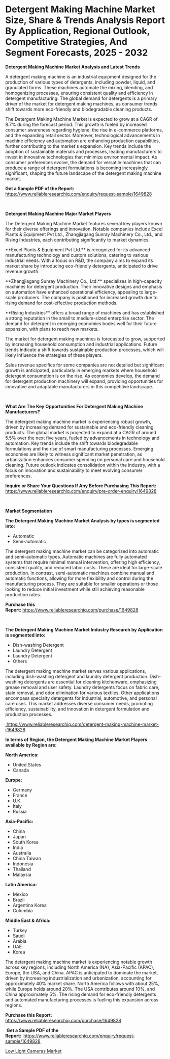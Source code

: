 <p><h1>Detergent Making Machine Market Size, Share & Trends Analysis Report By Application, Regional Outlook, Competitive Strategies, And Segment Forecasts, 2025 - 2032</h1></p><p><strong>Detergent Making Machine Market Analysis and Latest Trends</strong></p>
<p><p>A detergent making machine is an industrial equipment designed for the production of various types of detergents, including powder, liquid, and granulated forms. These machines automate the mixing, blending, and homogenizing processes, ensuring consistent quality and efficiency in detergent manufacturing. The global demand for detergents is a primary driver of the market for detergent making machines, as consumer trends shift towards more eco-friendly and biodegradable cleaning products.</p><p>The Detergent Making Machine Market is expected to grow at a CAGR of 8.7% during the forecast period. This growth is fueled by increased consumer awareness regarding hygiene, the rise in e-commerce platforms, and the expanding retail sector. Moreover, technological advancements in machine efficiency and automation are enhancing production capabilities, further contributing to the market's expansion. Key trends include the adoption of sustainable materials and processes, leading manufacturers to invest in innovative technologies that minimize environmental impact. As consumer preferences evolve, the demand for versatile machines that can produce a range of detergent formulations is becoming increasingly significant, shaping the future landscape of the detergent making machine market.</p></p>
<p><strong>Get a Sample PDF of the Report:&nbsp;</strong> <a href="https://www.reliableresearchiq.com/enquiry/request-sample/1649828?utm_campaign=2268&utm_medium=2&utm_source=Github&utm_content=ia&utm_term=18022025&utm_id=detergent-making-machine">https://www.reliableresearchiq.com/enquiry/request-sample/1649828</a></p>
<p>&nbsp;</p>
<p><strong>Detergent Making Machine Major Market Players</strong></p>
<p><p>The Detergent Making Machine Market features several key players known for their diverse offerings and innovation. Notable companies include Excel Plants & Equipment Pvt Ltd., Zhangjiagang Sunray Machinery Co., Ltd., and Rising Industries, each contributing significantly to market dynamics.</p><p>**Excel Plants & Equipment Pvt Ltd.** is recognized for its advanced manufacturing technology and custom solutions, catering to various industrial needs. With a focus on R&D, the company aims to expand its market share by introducing eco-friendly detergents, anticipated to drive revenue growth.</p><p>**Zhangjiagang Sunray Machinery Co., Ltd.** specializes in high-capacity machines for detergent production. Their innovative designs and emphasis on automation have enhanced operational efficiency, appealing to large-scale producers. The company is positioned for increased growth due to rising demand for cost-effective production methods.</p><p>**Rising Industries** offers a broad range of machines and has established a strong reputation in the small to medium-sized enterprise sector. The demand for detergent in emerging economies bodes well for their future expansion, with plans to reach new markets.</p><p>The market for detergent making machines is forecasted to grow, supported by increasing household consumption and industrial applications. Future trends indicate a shift towards sustainable production processes, which will likely influence the strategies of these players.</p><p>Sales revenue specifics for some companies are not detailed but significant growth is anticipated, particularly in emerging markets where household detergent consumption is on the rise. As economies develop, the demand for detergent production machinery will expand, providing opportunities for innovative and adaptable manufacturers in this competitive landscape.</p></p>
<p>&nbsp;</p>
<p><strong>What Are The Key Opportunities For Detergent Making Machine Manufacturers?</strong></p>
<p><p>The detergent making machine market is experiencing robust growth, driven by increasing demand for sustainable and eco-friendly cleaning products. The global market is projected to expand at a CAGR of around 5.5% over the next five years, fueled by advancements in technology and automation. Key trends include the shift towards biodegradable formulations and the rise of smart manufacturing processes. Emerging economies are likely to witness significant market penetration, as urbanization enhances consumer spending on personal care and household cleaning. Future outlook indicates consolidation within the industry, with a focus on innovation and sustainability to meet evolving consumer preferences.</p></p>
<p><strong>Inquire or Share Your Questions If Any Before Purchasing This Report:</strong> <a href="https://www.reliableresearchiq.com/enquiry/pre-order-enquiry/1649828?utm_campaign=2268&utm_medium=2&utm_source=Github&utm_content=ia&utm_term=18022025&utm_id=detergent-making-machine">https://www.reliableresearchiq.com/enquiry/pre-order-enquiry/1649828</a></p>
<p>&nbsp;</p>
<p><strong>Market Segmentation</strong></p>
<p><strong>The Detergent Making Machine Market Analysis by types is segmented into:</strong></p>
<p><ul><li>Automatic</li><li>Semi-automatic</li></ul></p>
<p><p>The detergent making machine market can be categorized into automatic and semi-automatic types. Automatic machines are fully automated systems that require minimal manual intervention, offering high efficiency, consistent quality, and reduced labor costs. These are ideal for large-scale production. In contrast, semi-automatic machines combine manual and automatic functions, allowing for more flexibility and control during the manufacturing process. They are suitable for smaller operations or those looking to reduce initial investment while still achieving reasonable production rates.</p></p>
<p><strong>Purchase this Report:&nbsp;</strong><a href="https://www.reliableresearchiq.com/purchase/1649828?utm_campaign=2268&utm_medium=2&utm_source=Github&utm_content=ia&utm_term=18022025&utm_id=detergent-making-machine">https://www.reliableresearchiq.com/purchase/1649828</a></p>
<p>&nbsp;</p>
<p><strong>The Detergent Making Machine Market Industry Research by Application is segmented into:</strong></p>
<p><ul><li>Dish-washing Detergent</li><li>Laundry Detergent</li><li>Laundry Detergent</li><li>Others</li></ul></p>
<p><p>The detergent making machine market serves various applications, including dish-washing detergent and laundry detergent production. Dish-washing detergents are essential for cleaning kitchenware, emphasizing grease removal and user safety. Laundry detergents focus on fabric care, stain removal, and odor elimination for various textiles. Other applications encompass specialty detergents for industrial, automotive, and personal care uses. This market addresses diverse consumer needs, promoting efficiency, sustainability, and innovation in detergent formulation and production processes.</p></p>
<p><a href="https://www.reliableresearchiq.com/detergent-making-machine-market-r1649828?utm_campaign=2268&utm_medium=2&utm_source=Github&utm_content=ia&utm_term=18022025&utm_id=detergent-making-machine">&nbsp;https://www.reliableresearchiq.com/detergent-making-machine-market-r1649828</a></p>
<p><strong>In terms of Region, the Detergent Making Machine Market Players available by Region are:</strong></p>
<p>
    <p> <strong> North America: </strong>
        <ul>
            <li>United States</li>
            <li>Canada</li>
        </ul>
        </p> 
    <p> <strong> Europe: </strong>
        <ul>
            <li>Germany</li>
            <li>France</li>
            <li>U.K.</li>
            <li>Italy</li>
            <li>Russia</li>
        </ul>
        </p> 
    <p> <strong> Asia-Pacific: </strong>
        <ul>
            <li>China</li>
            <li>Japan</li>
            <li>South Korea</li>
            <li>India</li>
            <li>Australia</li>
            <li>China Taiwan</li>
            <li>Indonesia</li>
            <li>Thailand</li>
            <li>Malaysia</li>
        </ul>
        </p> 
    <p> <strong> Latin America: </strong>
        <ul>
            <li>Mexico</li>
            <li>Brazil</li>
            <li>Argentina Korea</li>
            <li>Colombia</li>
        </ul>
        </p> 
    <p> <strong> Middle East & Africa: </strong>
        <ul>
            <li>Turkey</li>
            <li>Saudi</li>
            <li>Arabia</li>
            <li>UAE</li>
            <li>Korea</li>
        </ul>
    </p>
    </p>
<p><p>The detergent making machine market is experiencing notable growth across key regions, including North America (NA), Asia-Pacific (APAC), Europe, the USA, and China. APAC is anticipated to dominate the market, driven by increasing industrialization and urbanization, accounting for approximately 40% market share. North America follows with about 25%, while Europe holds around 20%. The USA contributes around 10%, and China approximately 5%. The rising demand for eco-friendly detergents and automated manufacturing processes is fueling this expansion across regions.</p></p>
<p><strong>Purchase this Report: </strong><a href="https://www.reliableresearchiq.com/purchase/1649828?utm_campaign=2268&utm_medium=2&utm_source=Github&utm_content=ia&utm_term=18022025&utm_id=detergent-making-machine">https://www.reliableresearchiq.com/purchase/1649828</a></p>
<p>&nbsp;<strong>Get a Sample PDF of the Report:&nbsp;&nbsp;</strong><a href="https://www.reliableresearchiq.com/enquiry/request-sample/1649828?utm_campaign=2268&utm_medium=2&utm_source=Github&utm_content=ia&utm_term=18022025&utm_id=detergent-making-machine">https://www.reliableresearchiq.com/enquiry/request-sample/1649828</a></p>
<p><strong></strong></p>
<p><p><a href="https://github.com/rileymgdorcas/Market-Research-Report-List-1/blob/main/low-light-cameras-market.md?utm_campaign=2268&utm_medium=2&utm_source=Github&utm_content=ia&utm_term=18022025&utm_id=detergent-making-machine">Low Light Cameras Market</a></p></p>
